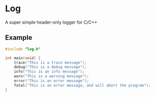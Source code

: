 # Log
A super simple header-only logger for C/C++

## Example
```c
#include "log.h"

int main(void) {
    trace("This is a trace message");
    debug("This is a debug message");
    info("This is an info message");
    warn("This is a warning message");
    error("This is an error message");
    fatal("This is an error message, and will abort the program");
}
```

